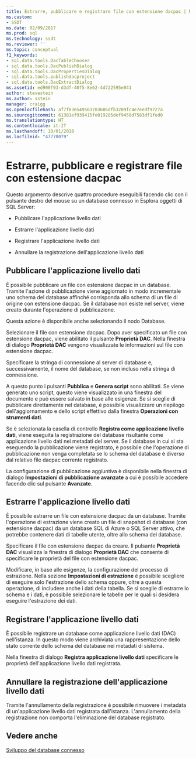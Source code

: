 ```yaml
---
title: Estrarre, pubblicare e registrare file con estensione dacpac | Microsoft Docs
ms.custom:
- SSDT
ms.date: 02/09/2017
ms.prod: sql
ms.technology: ssdt
ms.reviewer: ''
ms.topic: conceptual
f1_keywords:
- sql.data.tools.DacTableChooser
- sql.data.tools.DacPublishDialog
- sql.data.tools.DacPropertiesDialog
- sql.data.tools.publishdacproject
- sql.data.tools.DacExtractDialog
ms.assetid: ed900f93-d3df-40f5-8e62-4d722595e041
author: stevestein
ms.author: sstein
manager: craigg
ms.openlocfilehash: af7f836549563783686dfb3209fc4e7eedf9727a
ms.sourcegitcommit: 61381ef939415fe019285def9450d7583df1fed0
ms.translationtype: HT
ms.contentlocale: it-IT
ms.lasthandoff: 10/01/2018
ms.locfileid: "47770079"
---
```

# <a name="extract-publish-and-register-dacpac-files"></a>Estrarre, pubblicare e registrare file con estensione dacpac
Questo argomento descrive quattro procedure eseguibili facendo clic con il pulsante destro del mouse su un database connesso in Esplora oggetti di SQL Server:  
  
-   Pubblicare l'applicazione livello dati  
  
-   Estrarre l'applicazione livello dati  
  
-   Registrare l'applicazione livello dati  
  
-   Annullare la registrazione dell'applicazione livello dati  
  
## <a name="publish-data-tier-application"></a>Pubblicare l'applicazione livello dati  
È possibile pubblicare un file con estensione dacpac in un database. Tramite l'azione di pubblicazione viene aggiornato in modo incrementale uno schema del database affinché corrisponda allo schema di un file di origine con estensione dacpac. Se il database non esiste nel server, viene creato durante l'operazione di pubblicazione.  
  
Questa azione è disponibile anche selezionando il nodo Database.  
  
Selezionare il file con estensione dacpac. Dopo aver specificato un file con estensione dacpac, viene abilitato il pulsante **Proprietà DAC**. Nella finestra di dialogo **Proprietà DAC** vengono visualizzate le informazioni sul file con estensione dacpac.  
  
Specificare la stringa di connessione al server di database e, successivamente, il nome del database, se non incluso nella stringa di connessione.  
  
A questo punto i pulsanti **Pubblica** e **Genera script** sono abilitati. Se viene generato uno script, questo viene visualizzato in una finestra del documento e può essere salvato in base alle esigenze. Se si sceglie di pubblicare direttamente nel database, è possibile visualizzare un riepilogo dell'aggiornamento e dello script effettivo dalla finestra **Operazioni con strumenti dati**.  
  
Se è selezionata la casella di controllo **Registra come applicazione livello dati**, viene eseguita la registrazione del database risultante come applicazione livello dati nei metadati del server. Se il database in cui si sta eseguendo la pubblicazione viene registrato, è possibile che l'operazione di pubblicazione non venga completata se lo schema del database è diverso dal relativo file dacpac corrente registrato.  
  
La configurazione di pubblicazione aggiuntiva è disponibile nella finestra di dialogo **Impostazioni di pubblicazione avanzate** a cui è possibile accedere facendo clic sul pulsante **Avanzate**.  
  
## <a name="extract-data-tier-application"></a>Estrarre l'applicazione livello dati  
È possibile estrarre un file con estensione dacpac da un database. Tramite l'operazione di estrazione viene creato un file di snapshot di database (con estensione dacpac) da un database SQL di Azure o SQL Server attivo, che potrebbe contenere dati di tabelle utente, oltre allo schema del database.  
  
Specificare il file con estensione dacpac da creare. Il pulsante **Proprietà DAC** visualizza la finestra di dialogo **Proprietà DAC** che consente di specificare le proprietà del file con estensione dacpac.  
  
Modificare, in base alle esigenze, la configurazione del processo di estrazione. Nella sezione **Impostazioni di estrazione** è possibile scegliere di eseguire solo l'estrazione dello schema oppure, oltre a questa operazione, di includere anche i dati della tabella. Se si sceglie di estrarre lo schema e i dati, è possibile selezionare le tabelle per le quali si desidera eseguire l'estrazione dei dati.  
  
## <a name="register-data-tier-application"></a>Registrare l'applicazione livello dati  
È possibile registrare un database come applicazione livello dati (DAC) nell'istanza. In questo modo viene archiviata una rappresentazione dello stato corrente dello schema del database nei metadati di sistema.  
  
Nella finestra di dialogo **Registra applicazione livello dati** specificare le proprietà dell'applicazione livello dati registrata.  
  
## <a name="unregister-data-tier-application"></a>Annullare la registrazione dell'applicazione livello dati  
Tramite l'annullamento della registrazione è possibile rimuovere i metadata di un'applicazione livello dati registrata dall'istanza. L'annullamento della registrazione non comporta l'eliminazione del database registrato.  
  
## <a name="see-also"></a>Vedere anche  
[Sviluppo del database connesso](../ssdt/connected-database-development.md)  
  
